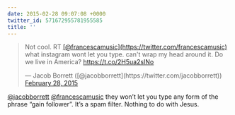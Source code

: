 ```yaml
---
date: 2015-02-28 09:07:08 +0000
twitter_id: 571672955781955585
title: ''
---
```


<blockquote class="twitter-tweet"><p lang="en" dir="ltr">Not cool. RT <a href="https://twitter.com/francescamusic?ref_src=twsrc%5Etfw">[@francescamusic](https://twitter.com/francescamusic)</a>  what instagram wont let you type. can&#39;t wrap my head around it. Do we live in America? <a href="https://t.co/2H5ua2sINo">https://t.co/2H5ua2sINo</a></p>&mdash; Jacob Borrett ([@jacobborrett](https://twitter.com/jacobborrett)) <a href="https://twitter.com/jacobborrett/status/571529401973776384?ref_src=twsrc%5Etfw">February 28, 2015</a></blockquote>
<script async src="https://platform.twitter.com/widgets.js" charset="utf-8"></script>

[@jacobborrett](https://twitter.com/jacobborrett) [@francescamusic](https://twitter.com/francescamusic) they won’t let you type any form of the phrase “gain follower”. It’s a spam filter. Nothing to do with Jesus.
